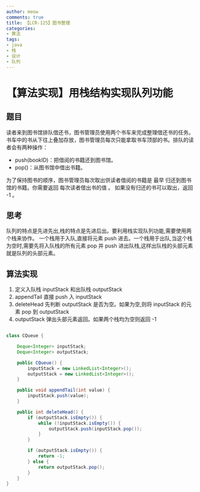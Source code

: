 ```yaml
---
author: meow
comments: true
title: 【LCR-125】图书整理
categories:
- 算法
tags:
- java
- 栈
- 设计
- 队列
---
```


# 【算法实现】用栈结构实现队列功能
## 题目

读者来到图书馆排队借还书，图书管理员使用两个书车来完成整理借还书的任务。书车中的书从下往上叠加存放，图书管理员每次只能拿取书车顶部的书。排队的读者会有两种操作：
- push(bookID)：把借阅的书籍还到图书馆。
- pop()：从图书馆中借出书籍。

为了保持图书的顺序，图书管理员每次取出供读者借阅的书籍是 最早 归还到图书馆的书籍。你需要返回 每次读者借出书的值 。
如果没有归还的书可以取出，返回 -1 。

## 思考

队列的特点是先进先出,栈的特点是先进后出。要利用栈实现队列功能,需要使用两个栈来协作。
一个栈用于入队,直接将元素 push 进去。一个栈用于出队,当这个栈为空时,需要先将入队栈的所有元素 pop 并 push 进出队栈,这样出队栈的头部元素就是队列的头部元素。

## 算法实现

1. 定义入队栈 inputStack 和出队栈 outputStack
2. appendTail 直接 push 入 inputStack
3. deleteHead 先判断 outputStack 是否为空。如果为空,则将 inputStack 的元素 pop 到 outputStack
4. outputStack 弹出头部元素返回。如果两个栈均为空则返回 -1


```java

class CQueue {

    Deque<Integer> inputStack;
    Deque<Integer> outputStack;

    public CQueue() {
        inputStack = new LinkedList<Integer>();
        outputStack = new LinkedList<Integer>();
    }

    public void appendTail(int value) {
        inputStack.push(value);
    }

    public int deleteHead() {
        if (outputStack.isEmpty()) {
            while (!inputStack.isEmpty()) {
                outputStack.push(inputStack.pop());
            }
        }

        if (outputStack.isEmpty()) {
            return -1;
        } else {
            return outputStack.pop();
        }
    }
}

```


